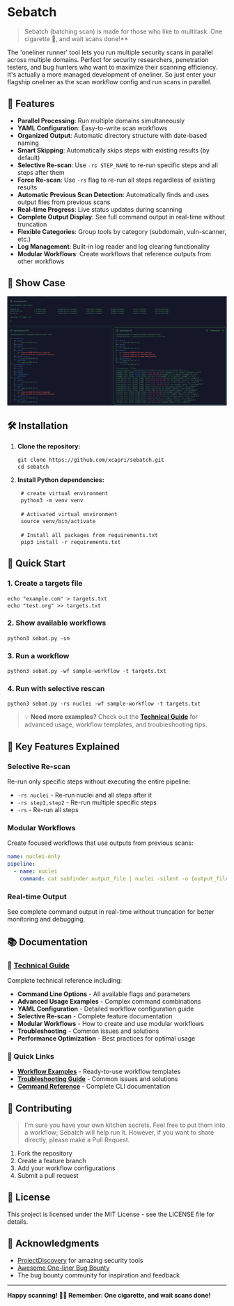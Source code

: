 # Sebatch 
> Sebatch (batching scan) is made for those who like to multitask. One cigarette 🚬, and wait scans done!** 

The 'oneliner runner' tool lets you run multiple security scans in parallel across multiple domains. Perfect for security researchers, penetration testers, and bug hunters who want to maximize their scanning efficiency. It's actually a more managed development of oneliner. So just enter your flagship oneliner as the scan workflow config and run scans in parallel.

## 🚀 Features

- **Parallel Processing**: Run multiple domains simultaneously
- **YAML Configuration**: Easy-to-write scan workflows
- **Organized Output**: Automatic directory structure with date-based naming
- **Smart Skipping**: Automatically skips steps with existing results (by default)
- **Selective Re-scan**: Use `-rs STEP_NAME` to re-run specific steps and all steps after them
- **Force Re-scan**: Use `-rs` flag to re-run all steps regardless of existing results
- **Automatic Previous Scan Detection**: Automatically finds and uses output files from previous scans
- **Real-time Progress**: Live status updates during scanning
- **Complete Output Display**: See full command output in real-time without truncation
- **Flexible Categories**: Group tools by category (subdomain, vuln-scanner, etc.)
- **Log Management**: Built-in log reader and log clearing functionality
- **Modular Workflows**: Create workflows that reference outputs from other workflows

## 👀 Show Case

![Sebatch Showcase](docs/sc.png)

## 🛠️ Installation

1. **Clone the repository:**
   ```
   git clone https://github.com/xcapri/sebatch.git
   cd sebatch
   ```

2. **Install Python dependencies:**
   ```
    # create virtual environment
    python3 -m venv venv

    # Activated virtual environment
    source venv/bin/activate

    # Install all packages from requirements.txt
    pip3 install -r requirements.txt
   ```

## 📝 Quick Start

### 1. Create a targets file
```
echo "example.com" > targets.txt
echo "test.org" >> targets.txt
```

### 2. Show available workflows
```
python3 sebat.py -sn
```

### 3. Run a workflow
```
python3 sebat.py -wf sample-workflow -t targets.txt
```

### 4. Run with selective rescan
```
python3 sebat.py -rs nuclei -wf sample-workflow -t targets.txt
```

> 💡 **Need more examples?** Check out the **[Technical Guide](docs/technical-guide.md)** for advanced usage, workflow templates, and troubleshooting tips.

## 🔄 Key Features Explained

### Selective Re-scan
Re-run only specific steps without executing the entire pipeline:
- `-rs nuclei` - Re-run nuclei and all steps after it
- `-rs step1,step2` - Re-run multiple specific steps
- `-rs` - Re-run all steps

### Modular Workflows
Create focused workflows that use outputs from previous scans:
```yaml
name: nuclei-only
pipeline:
  - name: nuclei
    command: cat subfinder.output_file | nuclei -silent -o {output_file}
```

### Real-time Output
See complete command output in real-time without truncation for better monitoring and debugging.

## 📚 Documentation

### 📖 [Technical Guide](docs/technical-guide.md)
Complete technical reference including:
- **Command Line Options** - All available flags and parameters
- **Advanced Usage Examples** - Complex command combinations
- **YAML Configuration** - Detailed workflow configuration guide
- **Selective Re-scan** - Complete feature documentation
- **Modular Workflows** - How to create and use modular workflows
- **Troubleshooting** - Common issues and solutions
- **Performance Optimization** - Best practices for optimal usage

### 🔗 Quick Links
- **[Workflow Examples](docs/technical-guide.md#creating-custom-workflows)** - Ready-to-use workflow templates
- **[Troubleshooting Guide](docs/technical-guide.md#troubleshooting)** - Common issues and solutions
- **[Command Reference](docs/technical-guide.md#command-line-options)** - Complete CLI documentation

## 🤝 Contributing

> I'm sure you have your own kitchen secrets. Feel free to put them into a workflow; Sebatch will help run it. However, if you want to share directly, please make a Pull Request.

1. Fork the repository
2. Create a feature branch
3. Add your workflow configurations
4. Submit a pull request

## 📄 License

This project is licensed under the MIT License - see the LICENSE file for details.

## 🙏 Acknowledgments

- [ProjectDiscovery](https://projectdiscovery.io/) for amazing security tools
- [Awesome One-liner Bug Bounty](https://github.com/dwisiswant0/awesome-oneliner-bugbounty)
- The bug bounty community for inspiration and feedback

---

**Happy scanning! 🚬💨 Remember: One cigarette, and wait scans done!** 
